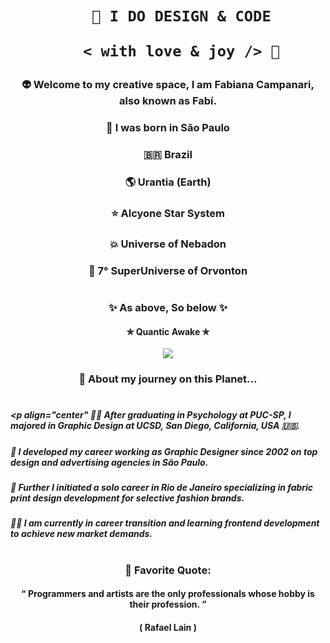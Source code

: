  <h1 align="center">  
    
        🎨 I DO DESIGN & CODE 

         < with love & joy /> 🤎  
</h1>

### <p align="center"> 👽 Welcome to my creative space, I am Fabiana Campanari, also known as Fabí. </p>

###  <p align="center"> 🏡 I was born in São Paulo </p>

###  <p align="center"> 🇧🇷 Brazil </P>

###  <p align="center"> 🌎 Urantia (Earth) </p>

###  <p align="center"> ⭐️ Alcyone Star System </p>

###  <p align="center"> 💥 Universe of Nebadon </p>

###  <p align="center"> 🔆 7° SuperUniverse of Orvonton </p>
 
#

### <p align="center"> ✨ As above, So below ✨ </p>
#### <p align="center"> ✮ Quantic Awake ✮ </p>   

<p align="center">
  <img src="https://user-images.githubusercontent.com/113218619/207962226-673d57ec-c076-47c4-8f8a-c1e57e834f6f.gif" />
</p>
                
### <p align="center"> 🚀 About my journey on this Planet... </p>

#

#####  <p align="center" 👩‍🎓  After graduating in Psychology at PUC-SP, I majored in Graphic Design at UCSD, San Diego, California, USA 🇺🇸. 

##### 🎨  I developed my career working as Graphic Designer since 2002 on top design and advertising agencies in São Paulo.

##### 👗  Further I initiated a solo career in Rio de Janeiro specializing in fabric print design development for selective fashion brands.

##### 👩‍💻  I am currently in career transition and learning frontend development to achieve new market demands.

#

###  <p align="center"> 🌟 Favorite Quote:  </p>
####  <p align="center"> “ Programmers and artists are the only professionals whose hobby is their profession. ” </p>
####  <p align="center"> ( Rafael Lain ) </p>




 
 
